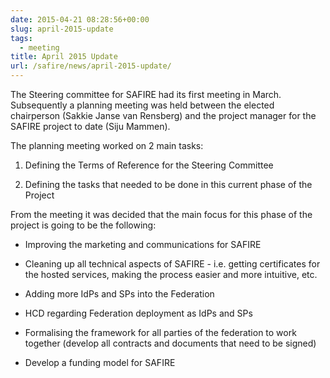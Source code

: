 ```yaml
--- 
date: 2015-04-21 08:28:56+00:00
slug: april-2015-update
tags: 
  - meeting
title: April 2015 Update
url: /safire/news/april-2015-update/
---
```


The Steering committee for SAFIRE had its first meeting in March. Subsequently a planning meeting was held between the elected chairperson (Sakkie Janse van Rensberg) and the project manager for the SAFIRE project to date (Siju Mammen).

<!-- more -->The planning meeting worked on 2 main tasks:

  1. Defining the Terms of Reference for the Steering Committee

  2. Defining the tasks that needed to be done in this current phase of the Project

From the meeting it was decided that the main focus for this phase of the project is going to be the following:

  * Improving the marketing and communications for SAFIRE

  * Cleaning up all technical aspects of SAFIRE - i.e. getting certificates for the hosted services, making the process easier and more intuitive, etc.

  * Adding more IdPs and SPs into the Federation

  * HCD regarding Federation deployment as IdPs and SPs

  * Formalising the framework for all parties of the federation to work together (develop all contracts and documents that need to be signed)

  * Develop a funding model for SAFIRE

